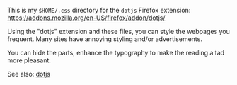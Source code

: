 This is my `$HOME/.css` directory for the `dotjs` Firefox extension: https://addons.mozilla.org/en-US/firefox/addon/dotjs/

Using the "dotjs" extension and these files, you can style the webpages you frequent. Many sites have annoying styling and/or advertisements. 

You can hide the parts, enhance the typography to make the reading a tad more pleasant.

See also: [dotjs](http://github.com/btbytes/dotjs)
